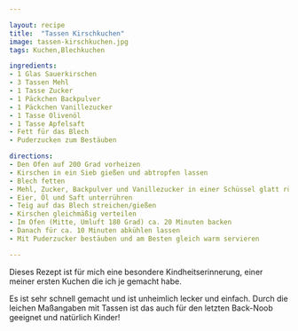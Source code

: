 ```yaml
---

layout: recipe
title:  "Tassen Kirschkuchen"
image: tassen-kirschkuchen.jpg
tags: Kuchen,Blechkuchen

ingredients:
- 1 Glas Sauerkirschen
- 3 Tassen Mehl
- 1 Tasse Zucker
- 1 Päckchen Backpulver
- 1 Päckchen Vanillezucker
- 1 Tasse Olivenöl
- 1 Tasse Apfelsaft
- Fett für das Blech
- Puderzucken zum Bestäuben

directions:
- Den Ofen auf 200 Grad vorheizen
- Kirschen in ein Sieb gießen und abtropfen lassen
- Blech fetten
- Mehl, Zucker, Backpulver und Vanillezucker in einer Schüssel glatt rühren
- Eier, Öl und Saft unterrühren
- Teig auf das Blech streichen/gießen
- Kirschen gleichmäßig verteilen
- Im Ofen (Mitte, Umluft 180 Grad) ca. 20 Minuten backen
- Danach für ca. 10 Minuten abkühlen lassen
- Mit Puderzucker bestäuben und am Besten gleich warm servieren

---
```


Dieses Rezept ist für mich eine besondere Kindheitserinnerung, einer meiner ersten Kuchen die ich je gemacht habe.

Es ist sehr schnell gemacht und ist unheimlich lecker und einfach. Durch die leichen Maßangaben mit Tassen ist das auch für den
letzten Back-Noob geeignet und natürlich Kinder!
